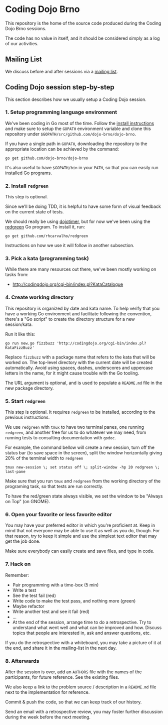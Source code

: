 # Coding Dojo Brno

This repository is the home of the source code produced during the Coding Dojo
Brno sessions.

The code has no value in itself, and it should be considered simply as a log of
our activities.


## Mailing List

We discuss before and after sessions via a [mailing
list](https://groups.google.com/forum/#!forum/dojo-brno).


## Coding Dojo session step-by-step

This section describes how we usually setup a Coding Dojo session.


### 1. Setup programming language environment

We've been coding in Go most of the time. Follow the [install
instructions](https://golang.org/doc/install) and make sure to setup the
`GOPATH` environment variable and clone this repository under
`$GOPATH/src/github.com/dojo-brno/dojo-brno`.

If you have a single path in `GOPATH`, downloading the repository to the
appropriate location can be achieved by the command:

```
go get github.com/dojo-brno/dojo-brno
```

It's also useful to have `$GOPATH/bin` in your `PATH`, so that you can easily
run installed Go programs.


### 2. Install `redgreen`

This step is optional.

Since we'll be doing TDD, it is helpful to have some form of visual feedback on
the current state of tests.

We should really be using [dojotimer](https://github.com/juanplopes/dojotimer),
but for now we've been using the
[redgreen](https://github.com/rhcarvalho/redgreen) Go program. To install it,
run:

```
go get github.com/rhcarvalho/redgreen
```

Instructions on how we use it will follow in another subsection.


### 3. Pick a kata (programming task)

While there are many resources out there, we've been mostly working on tasks
from:

* http://codingdojo.org/cgi-bin/index.pl?KataCatalogue


### 4. Create working directory

This repository is organized by date and kata name. To help verify that you have
a working Go environment and facilitate following the convention, there's a "Go
script" to create the directory structure for a new session/kata.

Run it like this:

```console
go run new.go fizzbuzz 'http://codingdojo.org/cgi-bin/index.pl?KataFizzBuzz'
```

Replace `fizzbuzz` with a package name that refers to the kata that will be
worked on. The top-level directory with the current date will be created
automatically. Avoid using spaces, dashes, underscores and uppercase letters in
the name, for it might cause trouble with the Go tooling.

The URL argument is optional, and is used to populate a `README.md` file in the
new package directory.


### 5. Start `redgreen`

This step is optional. It requires `redgreen` to be installed, according to the
previous instructions.

We use `redgreen` with `tmux` to have two terminal panes, one running
`redgreen`, and another free for us to do whatever we may need, from running
tests to consulting documentation with `godoc`.

For example, the command bellow will create a new session, turn off the status
bar (to save space in the screen), split the window horizontally giving 20% of
the terminal width to `redgreen`

```
tmux new-session \; set status off \; split-window -hp 20 redgreen \; last-pane
```

Make sure that you run `tmux` and `redgreen` from the working directory of the
programing task, so that tests are run correctly.

To have the red/green state always visible, we set the window to be "Always on
Top" (on GNOME).


### 6. Open your favorite or less favorite editor

You may have your preferred editor in which you're proficient at. Keep in mind
that not everyone may be able to use it as well as you do, though. For that
reason, try to keep it simple and use the simplest text editor that may get the
job done.

Make sure everybody can easily create and save files, and type in code.


### 7. Hack on

Remember:

* Pair programming with a time-box (5 min)
* Write a test
* See the test fail (red)
* Write code to make the test pass, and nothing more (green)
* Maybe refactor
* Write another test and see it fail (red)
* ...
* At the end of the session, arrange time to do a retrospective. Try to
  understand what went well and what can be improved and how. Discuss topics
  that people are interested in, ask and answer questions, etc.

If you do the retrospective with a whiteboard, you may take a picture of it at
the end, and share it in the mailing-list in the next day.


### 8. Afterwards

After the session is over, add an `AUTHORS` file with the names of the
participants, for future reference. See the existing files.

We also keep a link to the problem source / description in a `README.md` file
next to the implementation for reference.

Commit & push the code, so that we can keep track of our history.

Send an email with a retrospective review, you may foster further discussion
during the week before the next meeting.
